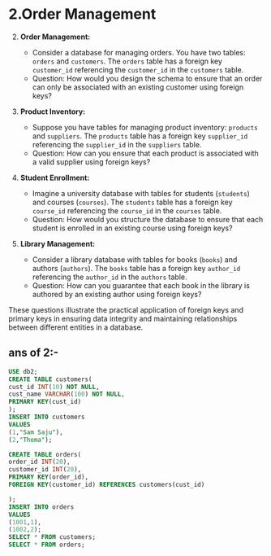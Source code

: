 # 2.Order Management



2. **Order Management:**
   - Consider a database for managing orders. You have two tables: `orders` and `customers`. The `orders` table has a foreign key `customer_id` referencing the `customer_id` in the `customers` table.
   - Question: How would you design the schema to ensure that an order can only be associated with an existing customer using foreign keys?

3. **Product Inventory:**
   - Suppose you have tables for managing product inventory: `products` and `suppliers`. The `products` table has a foreign key `supplier_id` referencing the `supplier_id` in the `suppliers` table.
   - Question: How can you ensure that each product is associated with a valid supplier using foreign keys?

4. **Student Enrollment:**
   - Imagine a university database with tables for students (`students`) and courses (`courses`). The `students` table has a foreign key `course_id` referencing the `course_id` in the `courses` table.
   - Question: How would you structure the database to ensure that each student is enrolled in an existing course using foreign keys?

5. **Library Management:**
   - Consider a library database with tables for books (`books`) and authors (`authors`). The `books` table has a foreign key `author_id` referencing the `author_id` in the `authors` table.
   - Question: How can you guarantee that each book in the library is authored by an existing author using foreign keys?

These questions illustrate the practical application of foreign keys and primary keys in ensuring data integrity and maintaining relationships between different entities in a database.

## ans of 2:-
```sql
USE db2;
CREATE TABLE customers(
cust_id INT(10) NOT NULL,
cust_name VARCHAR(100) NOT NULL,
PRIMARY KEY(cust_id)
);
INSERT INTO customers
VALUES
(1,"Sam Saju"),
(2,"Thoma");

CREATE TABLE orders(
order_id INT(20),
customer_id INT(20),
PRIMARY KEY(order_id),
FOREIGN KEY(customer_id) REFERENCES customers(cust_id)

);
INSERT INTO orders
VALUES
(1001,1),
(1002,2);
SELECT * FROM customers;
SELECT * FROM orders;
```
